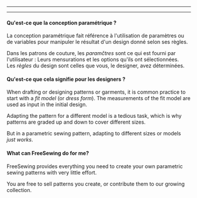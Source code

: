 - - -
- - -

#### Qu'est-ce que la conception paramétrique ?

La conception paramétrique fait référence à l'utilisation de paramètres ou de variables pour manipuler le résultat d'un design donné selon ses règles.

Dans les patrons de couture, les *paramčtres* sont ce qui est fourni par l'utilisateur : Leurs mensurations et les options qu'ils ont sélectionnées.  
Les *règles* du design sont celles que vous, le designer, avez déterminées.

#### Qu'est-ce que cela signifie pour les designers ?

When drafting or designing patterns or garments, it is common practice to start with a *fit model* (or *dress form*). The measurements of the fit model are used as input in the initial design.

Adapting the pattern for a different model is a tedious task, which is why patterns are graded up and down to cover different sizes.

But in a parametric sewing pattern, adapting to different sizes or models *just works*.

#### What can FreeSewing do for me?

FreeSewing provides everything you need to create your own parametric sewing patterns with very little effort.

You are free to sell patterns you create, or contribute them to our growing collection.

